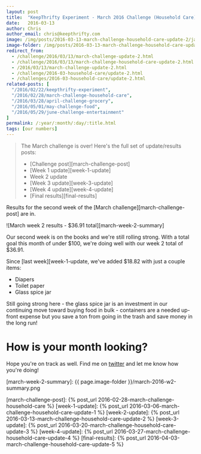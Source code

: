 ```yaml
---
layout: post
title:  "KeepThrifty Experiment - March 2016 Challenge (Household Care) - Week 2 Results"
date:   2016-03-13
author: Chris
author_email: chris@keepthrifty.com
image: /img/posts/2016-03-13-march-challenge-household-care-update-2/jars.jpg
image-folder: /img/posts/2016-03-13-march-challenge-household-care-update-2
redirect_from:
  - /challenge/2016/03/13/march-challenge-update-2.html
  - /challenge/2016/03/13/march-challenge-household-care-update-2.html
  - /2016/03/13/march-challenge-update-2.html
  - /challenge/2016-03-household-care/update-2.html
  - /challenges/2016-03-household-care/update-2.html
related-posts: [
  "/2016/02/22/keepthrifty-experiment",
  "/2016/02/28/march-challenge-household-care",
  "/2016/03/28/april-challenge-grocery",
  "/2016/05/01/may-challenge-food",
  "/2016/05/29/june-challenge-entertainment"
]
permalink: /:year/:month/:day/:title.html
tags: [our numbers]
---
```


> The March challenge is over! Here's the full set of update/results posts:
>
>   - [Challenge post][march-challenge-post]
>   - [Week 1 update][week-1-update]
>   - Week 2 update
>   - [Week 3 update][week-3-update]
>   - [Week 4 update][week-4-update]
>   - [Final results][final-results]


Results for the second week of the [March challenge][march-challenge-post] are in.

![March week 2 results - $36.91 total][march-week-2-summary]

Our second week is on the books and we're still rolling strong. With a total goal this month of under $100, we're doing well with our week 2 total of $36.91.

Since [last week][week-1-update, we've added $18.82 with just a couple items:

* Diapers
* Toilet paper
* Glass spice jar

Still going strong here - the glass spice jar is an investment in our continuing move toward buying food in bulk - containers are a needed up-front expense but you save a ton from going in the trash and save money in the long run!

# How is your month looking? #

Hope you're on track as well. Find me on [twitter][twitter-profile] and let me know how you're doing!

[twitter-profile]: http://www.twitter.com/keepthrifty

[march-week-2-summary]: {{ page.image-folder }}/march-2016-w2-summary.png

[march-challenge-post]: {% post_url 2016-02-28-march-challenge-household-care %}
[week-1-update]: {% post_url 2016-03-06-march-challenge-household-care-update-1 %}
[week-2-update]: {% post_url 2016-03-13-march-challenge-household-care-update-2 %}
[week-3-update]: {% post_url 2016-03-20-march-challenge-household-care-update-3 %}
[week-4-update]: {% post_url 2016-03-27-march-challenge-household-care-update-4 %}
[final-results]: {% post_url 2016-04-03-march-challenge-household-care-update-5 %}
